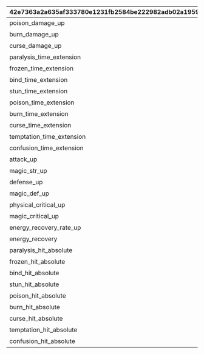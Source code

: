 |42e7363a2a635af333780e1231fb2584be222982adb02a19590132d57e31d02b|bbcd7ccb86e52913a107f71cbeab942f13ebe7b15e9c63cf82895c5e9316134d|66003ed0b54fb2e99c0d4b65b857dfc36707be0ec4a1cfd3a366c2a427fc96e3|56f357a9af74ef43198aca9201be790bd44772d4126ff6b0bead6a9aa3000ddb|
| --- | --- | --- | --- |
|poison_damage_up|毒/猛毒ダメージアップ|バトル中、「毒」「猛毒」のダメージが大幅にアップする。|1|
|burn_damage_up|火傷ダメージアップ|バトル中、「火傷」のダメージが大幅にアップする。|2|
|curse_damage_up|呪い/呪詛ダメージアップ|バトル中、「呪い」「呪詛」のダメージが大幅にアップする。|3|
|paralysis_time_extension|麻痺効果時間増加|バトル中、「麻痺」の効果時間が増加する。|4|
|frozen_time_extension|凍結効果時間増加|バトル中、「凍結」の効果時間が増加する。|5|
|bind_time_extension|束縛効果時間増加|バトル中、「束縛」の効果時間が増加する。|6|
|stun_time_extension|スタン効果時間増加|バトル中、「スタン」の効果時間が増加する。|7|
|poison_time_extension|毒/猛毒効果時間増加|バトル中、「毒」「猛毒」の効果時間が増加する。|8|
|burn_time_extension|火傷効果時間増加|バトル中、「火傷」の効果時間が増加する。|9|
|curse_time_extension|呪い/呪詛効果時間増加|バトル中、「呪い」「呪詛」の効果時間が増加する。|10|
|temptation_time_extension|誘惑効果時間増加|バトル中、「誘惑」の効果時間が増加する。|11|
|confusion_time_extension|混乱効果時間増加|バトル中、「混乱」の効果時間が増加する。|12|
|attack_up|物理攻撃力アップ|バトル中、物理攻撃力が大幅にアップする。|13|
|magic_str_up|魔法攻撃力アップ|バトル中、魔法攻撃力が大幅にアップする。|14|
|defense_up|物理防御力アップ|バトル中、物理防御力が大幅にアップする。|15|
|magic_def_up|魔法防御力アップ|バトル中、魔法防御力が大幅にアップする。|16|
|physical_critical_up|物理クリティカルアップ|バトル中、物理クリティカルが大幅にアップする。|17|
|magic_critical_up|魔法クリティカルアップ|バトル中、魔法クリティカルが大幅にアップする。|18|
|energy_recovery_rate_up|ＴＰ上昇アップ|バトル中、ＴＰ上昇が大幅にアップする。|19|
|energy_recovery|バトル開始時ＴＰ特大回復|バトル開始時、ＴＰが特大回復する。|20|
|paralysis_hit_absolute|麻痺確定付与|バトル中、「麻痺」を必ず付与できる状態になる。|22|
|frozen_hit_absolute|凍結確定付与|バトル中、「凍結」を必ず付与できる状態になる。|23|
|bind_hit_absolute|束縛確定付与|バトル中、「束縛」を必ず付与できる状態になる。|24|
|stun_hit_absolute|スタン確定付与|バトル中、「スタン」を必ず付与できる状態になる。|25|
|poison_hit_absolute|毒/猛毒確定付与|バトル中、「毒」「猛毒」を必ず付与できる状態になる。|26|
|burn_hit_absolute|火傷確定付与|バトル中、「火傷」を必ず付与できる状態になる。|27|
|curse_hit_absolute|呪い/呪詛確定付与|バトル中、「呪い」「呪詛」を必ず付与できる状態になる。|28|
|temptation_hit_absolute|誘惑確定付与|バトル中、「誘惑」を必ず付与できる状態になる。|29|
|confusion_hit_absolute|混乱確定付与|バトル中、「混乱」を必ず付与できる状態になる。|30|
